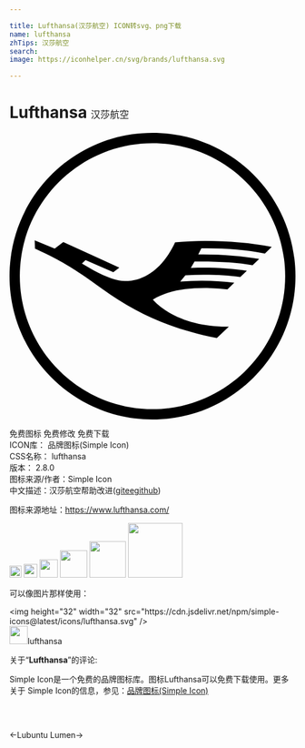 ```yaml
---

title: Lufthansa(汉莎航空) ICON转svg、png下载
name: lufthansa
zhTips: 汉莎航空
search: 
image: https://iconhelper.cn/svg/brands/lufthansa.svg

---
```


# Lufthansa  <small style="font-size: 60%;font-weight: 100">汉莎航空</small>

<div id="svg" class="svg-wrap">
<svg role="img" viewBox="0 0 24 24" xmlns="http://www.w3.org/2000/svg"><title>Lufthansa icon</title><path d="M24,12c0-6.648-5.352-12-12-12C5.376,0,0,5.352,0,12c0,6.624,5.376,12,12,12C18.648,24,24,18.624,24,12z M23.136,12c0,6.12-4.992,11.136-11.136,11.136C5.88,23.136,0.864,18.121,0.864,12C0.864,5.856,5.88,0.864,12,0.864 C18.144,0.864,23.136,5.856,23.136,12z M16.248,11.28c-0.264,0-0.6,0-1.032,0.024l0.312-0.528h0.504c1.8,0,3.144,0.096,4.368,0.312 l0.552-0.528c-1.368-0.24-3.024-0.384-4.704-0.384H15.84l0.264-0.504h0.456c1.752,0,3.336,0.144,4.872,0.432l0.576-0.552 c-1.728-0.336-3.576-0.503-5.568-0.503c-0.849,0.003-1.698,0.043-2.544,0.12c-0.96,2.063-2.496,3.264-4.224,3.24 C9,12.384,8.159,12.097,7.08,11.52l-1.008-0.576l0.312-0.288l2.328,1.008l0.504-0.384L4.512,9.144l-0.72,0.552L2.112,9l0.024,0.696 c2.256,1.032,3.192,1.608,5.568,3.312c3.096,2.208,5.856,3.408,9.696,4.176l1.008-0.96h-0.24c-2.544,0-4.824-0.84-6.144-2.256 c1.104-0.672,2.471-0.983,4.368-0.983c0.504,0,1.224,0.047,1.896,0.119l0.576-0.552c-0.9-0.11-1.805-0.166-2.712-0.168 c-0.609-0.001-1.217,0.023-1.824,0.072l0.432-0.528c0.511-0.03,1.024-0.046,1.536-0.048c1.272,0,2.112,0.048,3.072,0.192 l0.552-0.528C18.912,11.377,17.52,11.28,16.248,11.28z"/></svg>
</div>
<detail full-name='lufthansa'></detail>

<div class="detail-page">
<p>
<span><span class="badge-success badge">免费图标</span> <span class="badge-success badge">免费修改</span>  <span class="badge-success badge">免费下载</span> </span>
<br/>
<span>
ICON库：
<span class="badge-secondary badge">品牌图标(Simple Icon)</span> 
</span>
<br/>
<span>
CSS名称：
<span class="badge-secondary badge">lufthansa</span> 
</span>

<br/>
<span>
版本：
<span class="badge-secondary badge">2.8.0</span> 
</span>
<br/>
<span>图标来源/作者：<span class="badge-light badge">Simple Icon</span></span> 
<br/>
<span class="zh-detail">中文描述：<span class="badge-primary badge">汉莎航空</span><span class="help-link"><span>帮助改进</span>(<a href="https://gitee.com/liuwave/icon-helper/edit/master/json/brands/lufthansa.json" target="_blank" rel="noopener noreferrer">gitee</a><a href="https://github.com/liuwave/icon-helper/edit/master/json/brands/lufthansa.json" target="_blank" rel="noopener noreferrer">github</a></span>)</span><br/>
</p>
</div><div class="description description alert alert-light"><p>图标来源地址：<a href="https://www.lufthansa.com/" target="_blank" rel="noopener noreferrer">https://www.lufthansa.com/</a></p></div>
<div class="alert alert-dark">
<img height="21" width="21" src="https://cdn.jsdelivr.net/npm/simple-icons@latest/icons/lufthansa.svg" />
<img height="24" width="24" src="https://cdn.jsdelivr.net/npm/simple-icons@latest/icons/lufthansa.svg" />
<img height="32" width="32" src="https://cdn.jsdelivr.net/npm/simple-icons@latest/icons/lufthansa.svg" />
<img height="48" width="48" src="https://cdn.jsdelivr.net/npm/simple-icons@latest/icons/lufthansa.svg" />
<img height="64" width="64" src="https://cdn.jsdelivr.net/npm/simple-icons@latest/icons/lufthansa.svg" />
<img height="96" width="96" src="https://cdn.jsdelivr.net/npm/simple-icons@latest/icons/lufthansa.svg" />

</div>
<div>
  <p>可以像图片那样使用：    
  </p>
  <div class="alert alert-primary" style="font-size: 14px">
    &lt;img height="32" width="32" src="https://cdn.jsdelivr.net/npm/simple-icons@latest/icons/lufthansa.svg" /&gt;
    <copy-btn content='<img height="32" width="32" src="https://cdn.jsdelivr.net/npm/simple-icons@latest/icons/lufthansa.svg" />'></copy-btn>
  </div>
  <div class="alert alert-secondary">
    <img height="32" width="32" src="https://cdn.jsdelivr.net/npm/simple-icons@latest/icons/lufthansa.svg" />lufthansa
    <copy-btn content="lufthansa" btn-title="复制图标名称"></copy-btn>
  </div>
</div>
<div class="icon-detail__container">
<p>关于“<b>Lufthansa</b>”的评论:</p>
</div>
<Vssue title="关于“Lufthansa”的评论" />
<div><p>Simple Icon是一个免费的品牌图标库。图标Lufthansa可以免费下载使用。更多关于  Simple Icon的信息，参见：<a target="_blank" href="https://iconhelper.cn/brands.html">品牌图标(Simple Icon)</a>
</p></div>


<div style="padding:2rem 0 " class="page-nav"><p class="inner"><span class="prev">←<router-link to="/icon/lubuntu.html">Lubuntu</router-link></span> <span class="next"><router-link to="/icon/lumen.html">Lumen</router-link>→</span></p></div>
